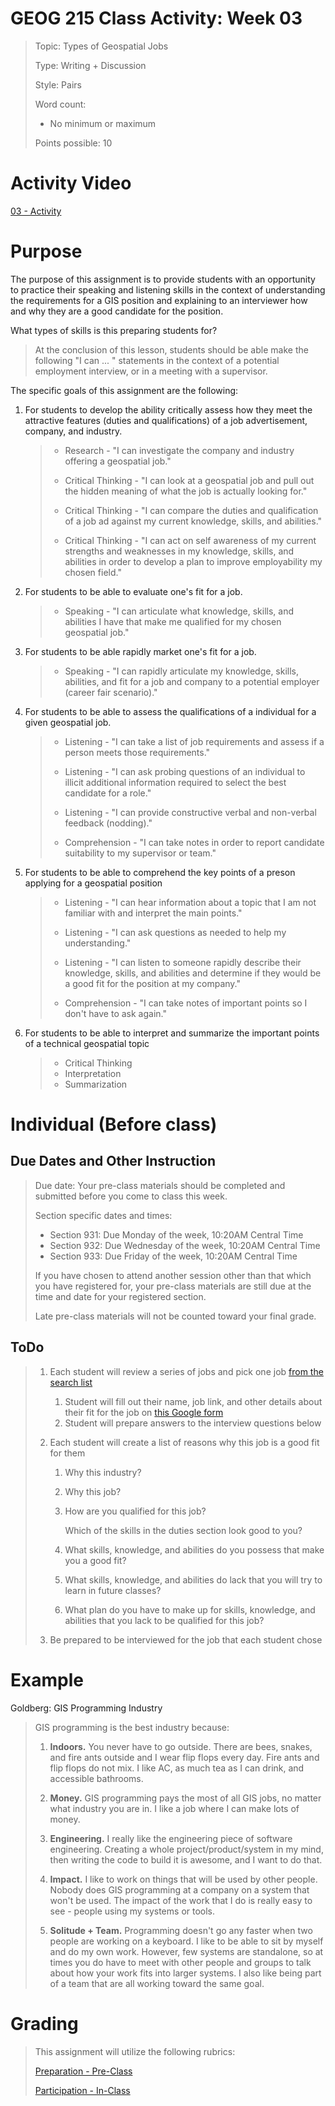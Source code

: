 # GEOG 215 Class Activity: Week 03
>Topic: Types of Geospatial Jobs
>
>Type: Writing + Discussion
>
>Style: Pairs
>
>Word count:
>
> - No minimum or maximum
>
>Points possible: 10
>

# Activity Video
[03 - Activity](https://youtu.be/yOSB3mLFn0w)

# Purpose
The purpose of this assignment is to provide students with an opportunity to practice their speaking and listening skills in the context of understanding the requirements for a GIS position and explaining to an interviewer how and why they are a good candidate for the position.

What types of skills is this preparing students for? 

> At the conclusion of this lesson, students should be able make the following "I can ... " statements in the context of a  potential employment interview, or in a meeting with a supervisor.

The specific goals of this assignment are the following:

1. For students to develop the ability critically assess how they meet the attractive features (duties and qualifications) of a job advertisement, company, and industry.
    >
    > - Research  - "I can investigate the company and industry offering a geospatial job."
    >
    > - Critical Thinking  - "I can look at a geospatial job and pull out the hidden meaning of what the job is actually looking for."
    >
    > - Critical Thinking  - "I can compare the duties and qualification of a job ad against my current knowledge, skills, and abilities."
    >
    > - Critical Thinking  - "I can act on self awareness of my current strengths and weaknesses in my knowledge, skills, and abilities in order to develop a plan to improve employability my chosen field."
    >
2. For students to be able to evaluate one's fit for a job.
    >
    > - Speaking - "I can articulate what knowledge, skills, and abilities I have that make me qualified for my chosen geospatial job."
    >
2. For students to be able rapidly market one's fit for a job.
    >
    > - Speaking - "I can rapidly articulate my knowledge, skills, abilities, and fit for a job and company to a potential employer (career fair scenario)."
    >
3. For students to be able to assess the qualifications of a individual for a given geospatial job.
    >
    > - Listening - "I can take a list of job requirements and assess if a person meets those requirements."
    >
    > - Listening - "I can ask probing questions of an individual to illicit additional information required to select the best candidate for a role."
    >
    > - Listening - "I can provide constructive verbal and non-verbal feedback (nodding)."
    >
    > - Comprehension  - "I can take notes in order to report candidate suitability to my supervisor or team."
    >
3. For students to be able to comprehend the key points of a preson applying for a geospatial position
    >
    > - Listening - "I can hear information about a topic that I am not familiar with and interpret the main points."
    >
    > - Listening - "I can ask questions as needed to help my understanding."
    >
    > - Listening - "I can listen to someone rapidly describe their knowledge, skills, and abilities and determine if they would be a good fit for the position at my company."
    >
    > - Comprehension  - "I can take notes of important points so I don't have to ask again."
    >
4. For students to be able to interpret and summarize the important points of a technical geospatial  topic
    >
    > - Critical Thinking
    > - Interpretation
    > - Summarization


# Individual (Before class)
## Due Dates and Other Instruction
> Due date: Your pre-class materials should be completed and submitted before you come to class this week.
>
> Section specific dates and times:
>
> * Section 931: Due Monday of the week, 10:20AM Central Time
> * Section 932: Due Wednesday of the week, 10:20AM Central Time
> * Section 933: Due Friday of the week, 10:20AM Central Time
>
> If you have chosen to attend another session other than that which you have registered for, your pre-class materials are still due at the time and date for your registered section.
>
> Late pre-class materials will not be counted toward your final grade.

## ToDo
>
>1. Each student will review a series of jobs and pick one job [from the search list](https://github.tamu.edu/TAMU-GEOG-215-GeospatialCornerstone/GEOG-215-GeospatialCornerstone/blob/master/lectures/03.md#job-searches)
>       1. Student will fill out their name, job link, and other details about their fit for the job on [this Google form](https://goo.gl/forms/y0N7I6EwUQFfLWZ53)
>       2. Student will prepare answers to the interview questions below
>
>2. Each student will create a list of reasons why this job is a good fit for them
>
>       1. Why this industry?
>       2. Why this job?
>       3. How are you qualified for this job?
>
>           Which of the skills in the duties section look good to you?
>
>       4. What skills, knowledge, and abilities do you possess that make you a good fit?
>       5. What skills, knowledge, and abilities do lack that you will try to learn in future classes?
>       6. What plan do you have to make up for skills, knowledge, and abilities that you lack to be qualified for this job?
>
> 3. Be prepared to be interviewed for the job that each student chose
>

<!-- 
# Partner/Team (In or after class)
## Due Dates and Other Instruction
> Due date: Your partner/team materials should be completed and submitted by the end of the class period this week, or by the start of next class if you do the partner/team after/outside of class.
>
> Section specific dates and times:
>
> * Section 931: Due Monday of the week, 11:10AM Central Time
> * Section 932: Due Wednesday of the week, 11:10AM Central Time
> * Section 933: Due Friday of the week, 11:10AM Central Time
>
> If you have chosen to attend another session other than that which you have registered for, your partner/team materials are still due at the time and date for your registered section.
>
> Late partner/team materials will not be counted toward your final grade.

## ToDo
>
>1. Each student will be paired with another student in the class
>
>2. Students will introduce themselves to each other
>
>3. Student #1 (Interviewee) will be interviewed for the job by Student #2
>
>       Interviewers will fill in [this google form](https://goo.gl/forms/YPB9LpLWKUAXBIVr2) form with scored results.
>
>       1. What is your name?
>       2. Tell me about your backgound.
>       3. Why do you want this job?
>       3. Why do you want to work at this company?
>       4. Why do you want to be in this industry?
>       5. How are you qualified for this job?
>       6. What kind of experience do you have that make you a good fit for this job?
>       6. What kind of projects have you worked on?

>
>5. Student #2 (Interviewer) will assess the interviewee using these prompts and [provide a score](https://goo.gl/forms/YPB9LpLWKUAXBIVr2):
>       
>       1. Name of other student
>       2. How well was the student able to explain why they want this job? Where did they stumble? Where did they do great? What could they do better?
>       3. How well was the student able to explain their qualifications for this job? 
>               1. Where did they stumble? 
>               2. Where did they do great? 
>               3. What could they do better?
>       4. How well was the student able to explain why they wanted to be in this industry? Where did they stumble? Where did they do great? What could they do better?
>       4. How well was the student able to explain how their prior projects makes them qualified for this job? Where did they stumble? Where did they do great? What could they do better?
>       4. How well was the student able to explain how their prior experience makes them qualified for this job? Where did they stumble? Where did they do great? What could they do better?
>           
>           Student #2 should organize this list in priority order - the most convincing as the first item in the list, the second most convincing as the second item, and so on.
>
> 6. Student #1 and #2 switch, do the same.
>
> 7. Student #1 will describe to the class what Student #2's job and industry choice is, and why. Student #2 will confirm if correct or not, jump in with more details, etc.
>


## After-Class (Optional)
> 1. Think about the question "Do I think I would get hired following this interview"
>       1. How would you prepare better for the interview
>           1. Learn more about the company
> 2. Create a plan to be more hireable based on what went well and what didn't. 


# Tips for picking an job (Pre-Class preparation)
1. What is your passion?
    >   
    >   What do you enjoy doing? This is going to be your job, so hopefully it is something that you enjoy doing, or you are working for a cause that you care about.
    >
    >   What things do you care about? Saving the environment? Making lots of money so you can buy a boat? Cancer? Obesity? Getting Republicans in/out of office?
    >

2. What do you hate doing?
    >   
    >   What do you despise doing? This is going to be your job, so hopefully it is not something that you hate doing.
    >
    >   What things can't you stand? Being outside with bees, fire ants, and snakes? Sitting in an office all day? Traveling? Math? Being busy? Being bored?
    >

3. What are your skills?
    >   
    >   What are you good at? For you to get a job in this industry, you should probably have the skills that the industry is looking for.
    >
    >   What can you do really well? Math? Critical thinking? Listening? Statistics? Organization?
    >

4. Where do you fit in the industry?
    >   
    >   What do imagine you will do in an industry? Not everyone can start a company and run it, what will you do?
    >
    >   How do you see yourself contributing to an industry? Starting a company? Helping an existing company earn more money? 
    >

-->

# Example 
Goldberg: GIS Programming Industry

>
> GIS programming is the best industry because:
>
>   1. **Indoors.** You never have to go outside. There are bees, snakes, and fire ants outside and I wear flip flops every day. Fire ants and flip flops do not mix. I like AC, as much tea as I can drink, and accessible bathrooms.
>
>   2. **Money.** GIS programming pays the most of all GIS jobs, no matter what industry you are in. I like a job where I can make lots of money.
>
>   3. **Engineering.** I really like the engineering piece of software engineering. Creating a whole project/product/system in my mind, then writing the code to build it is awesome, and I want to do that.
>
>   4. **Impact.** I like to work on things that will be used by other people. Nobody does GIS programming at a company on a system that won't be used. The impact of the work that I do is really easy to see - people using my systems or tools.
>
>   5. **Solitude + Team.** Programming doesn't go any faster when two people are working on a keyboard. I like to be able to sit by myself and do my own work. However, few systems are standalone, so at times you do have to meet with other people and groups to talk about how your work fits into larger systems. I also like being part of a team that are all working toward the same goal.
>


# Grading
>
> This assignment will utilize the following rubrics:
>
>[Preparation - Pre-Class](../rubrics/preparation.md)
>
>[Participation - In-Class](../rubrics/participation.md)
>
